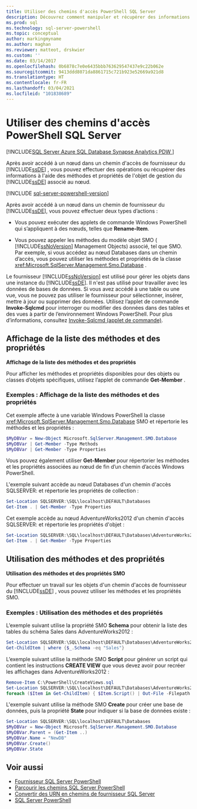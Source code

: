 ```yaml
---
title: Utiliser des chemins d'accès PowerShell SQL Server
description: Découvrez comment manipuler et récupérer des informations à l’aide des cmdlets ou des méthodes et propriétés de l’objet identifié par le chemin d’accès du fournisseur.
ms.prod: sql
ms.technology: sql-server-powershell
ms.topic: conceptual
author: markingmyname
ms.author: maghan
ms.reviewer: matteot, drskwier
ms.custom: ''
ms.date: 03/14/2017
ms.openlocfilehash: 0b6878c7e0e6435bbb763629547437e9c22b062e
ms.sourcegitcommit: 9413ddd8071da8861715c721b923e52669a921d8
ms.translationtype: HT
ms.contentlocale: fr-FR
ms.lasthandoff: 03/04/2021
ms.locfileid: "101838689"
---
```

# <a name="work-with-sql-server-powershell-paths"></a>Utiliser des chemins d'accès PowerShell SQL Server

[!INCLUDE[SQL Server Azure SQL Database Synapse Analytics PDW ](../includes/applies-to-version/sql-asdb-asdbmi-asa-pdw.md)]

Après avoir accédé à un nœud dans un chemin d'accès de fournisseur du [!INCLUDE[ssDE](../includes/ssde-md.md)] , vous pouvez effectuer des opérations ou récupérer des informations à l'aide des méthodes et propriétés de l'objet de gestion du [!INCLUDE[ssDE](../includes/ssde-md.md)] associé au nœud.  

[!INCLUDE [sql-server-powershell-version](../includes/sql-server-powershell-version.md)]

Après avoir accédé à un nœud dans un chemin de fournisseur du [!INCLUDE[ssDE](../includes/ssde-md.md)], vous pouvez effectuer deux types d’actions :  

- Vous pouvez exécuter des applets de commande Windows PowerShell qui s’appliquent à des nœuds, telles que **Rename-Item**.  

- Vous pouvez appeler les méthodes du modèle objet SMO ( [!INCLUDE[ssNoVersion](../includes/ssnoversion-md.md)] Management Objects) associé, tel que SMO. Par exemple, si vous accédez au nœud Databases dans un chemin d’accès, vous pouvez utiliser les méthodes et propriétés de la classe <xref:Microsoft.SqlServer.Management.Smo.Database> .  

Le fournisseur [!INCLUDE[ssNoVersion](../includes/ssnoversion-md.md)] est utilisé pour gérer les objets dans une instance du [!INCLUDE[ssDE](../includes/ssde-md.md)]. Il n'est pas utilisé pour travailler avec les données de bases de données. Si vous avez accédé à une table ou une vue, vous ne pouvez pas utiliser le fournisseur pour sélectionner, insérer, mettre à jour ou supprimer des données. Utilisez l’applet de commande **Invoke-Sqlcmd** pour interroger ou modifier des données dans des tables et des vues à partir de l’environnement Windows PowerShell. Pour plus d’informations, consultez [Invoke-Sqlcmd (applet de commande)](/powershell/module/sqlserver/invoke-sqlcmd).  

##  <a name="listing-methods-and-properties"></a><a name="ListPropMeth"></a> Affichage de la liste des méthodes et des propriétés  

**Affichage de la liste des méthodes et des propriétés**  

Pour afficher les méthodes et propriétés disponibles pour des objets ou classes d’objets spécifiques, utilisez l’applet de commande **Get-Member** .  

### <a name="examples-listing-methods-and-properties"></a>Exemples : Affichage de la liste des méthodes et des propriétés

Cet exemple affecte à une variable Windows PowerShell la classe <xref:Microsoft.SqlServer.Management.Smo.Database> SMO et répertorie les méthodes et les propriétés :  

```powershell
$MyDBVar = New-Object Microsoft.SqlServer.Management.SMO.Database  
$MyDBVar | Get-Member -Type Methods  
$MyDBVar | Get-Member -Type Properties  
```  
  
 Vous pouvez également utiliser **Get-Member** pour répertorier les méthodes et les propriétés associées au nœud de fin d’un chemin d’accès Windows PowerShell.  
  
 L'exemple suivant accède au nœud Databases d'un chemin d'accès SQLSERVER: et répertorie les propriétés de collection :  
  
```powershell
Set-Location SQLSERVER:\SQL\localhost\DEFAULT\Databases  
Get-Item . | Get-Member -Type Properties  
```  
  
 Cet exemple accède au nœud AdventureWorks2012 d'un chemin d'accès SQLSERVER: et répertorie les propriétés d'objet :  
  
```powershell
Set-Location SQLSERVER:\SQL\localhost\DEFAULT\Databases\AdventureWorks2012  
Get-Item . | Get-Member -Type Properties  
```  

##  <a name="using-methods-and-properties"></a><a name="UsePropMeth"></a> Utilisation des méthodes et des propriétés  

**Utilisation des méthodes et des propriétés SMO**  

Pour effectuer un travail sur les objets d'un chemin d'accès de fournisseur du [!INCLUDE[ssDE](../includes/ssde-md.md)] , vous pouvez utiliser les méthodes et les propriétés SMO.  

### <a name="examples-using-methods-and-properties"></a>Exemples : Utilisation des méthodes et des propriétés

L’exemple suivant utilise la propriété SMO **Schema** pour obtenir la liste des tables du schéma Sales dans AdventureWorks2012 :  

```powershell
Set-Location SQLSERVER:\SQL\localhost\DEFAULT\Databases\AdventureWorks2012\Tables  
Get-ChildItem | where {$_.Schema -eq "Sales"}  
```

L’exemple suivant utilise la méthode SMO **Script** pour générer un script qui contient les instructions **CREATE VIEW** que vous devez avoir pour recréer les affichages dans AdventureWorks2012 :  

```powershell
Remove-Item C:\PowerShell\CreateViews.sql  
Set-Location SQLSERVER:\SQL\localhost\DEFAULT\Databases\AdventureWorks2012\Views  
foreach ($Item in Get-ChildItem) { $Item.Script() | Out-File -Filepath C:\PowerShell\CreateViews.sql -append }  
```

L'exemple suivant utilise la méthode SMO **Create** pour créer une base de données, puis la propriété **State** pour indiquer si la base de données existe :  

```powershell
Set-Location SQLSERVER:\SQL\localhost\DEFAULT\Databases  
$MyDBVar = New-Object Microsoft.SqlServer.Management.SMO.Database  
$MyDBVar.Parent = (Get-Item ..)  
$MyDBVar.Name = "NewDB"  
$MyDBVar.Create()  
$MyDBVar.State  
```

## <a name="see-also"></a>Voir aussi

- [Fournisseur SQL Server PowerShell](sql-server-powershell-provider.md)
- [Parcourir les chemins SQL Server PowerShell](navigate-sql-server-powershell-paths.md)
- [Convertir des URN en chemins de fournisseur SQL Server](/powershell/module/sqlserver/Convert-UrnToPath)
- [SQL Server PowerShell](sql-server-powershell.md)